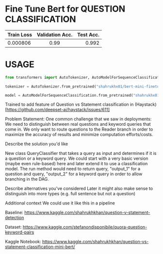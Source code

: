 # Fine Tune Bert for QUESTION CLASSIFICATION 

| Train Loss    | Validation Acc.| Test Acc.|
| ------------- |:-------------: | -----:   |
| 0.000806      | 0.99  | 0.992    |

# USAGE
```python
from transformers import AutoTokenizer, AutoModelForSequenceClassification
  
tokenizer = AutoTokenizer.from_pretrained("shahrukhx01/bert-mini-finetune-question-detection")

model = AutoModelForSequenceClassification.from_pretrained("shahrukhx01/bert-mini-finetune-question-detection")
```
Trained to add feature of Question vs Statement classification in (Haystack)[https://github.com/deepset-ai/haystack/issues/611]

Problem Statement:
One common challenge that we saw in deployments: We need to distinguish between real questions and keyword queries that come in. We only want to route questions to the Reader branch in order to maximize the accuracy of results and minimize computation efforts/costs.

Describe the solution you'd like

New class QueryClassifier that takes a query as input and determines if it is a question or a keyword query.
We could start with a very basic version (maybe even rule-based) here and later extend it to use a classification model.
The run method would need to return query, "output_1" for a question and query, "output_2" for a keyword query in order to allow branching in the DAG.

Describe alternatives you've considered
Later it might also make sense to distinguish into more types (e.g. full sentence but not a question)

Additional context
We could use it like this in a pipeline

Baseline:
https://www.kaggle.com/shahrukhkhan/question-v-statement-detection

Dataset:
https://www.kaggle.com/stefanondisponibile/quora-question-keyword-pairs

Kaggle Notebook:
https://www.kaggle.com/shahrukhkhan/question-vs-statement-classification-mini-bert/
